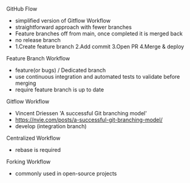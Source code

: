 GitHub Flow
- simplified version of Gitflow Workflow
- straightforward approach with fewer branches
- Feature branches off from main, once completed it is merged back
- no release branch
- 1.Create feature branch 2.Add commit 3.Open PR 4.Merge & deploy

Feature Branch Workflow
- feature(or bugs) / Dedicated branch
- use continuous integration and automated tests to validate before merging
- require feature branch is up to date

Gitflow Workflow
- Vincent Driessen 'A successful Git branching model'
- https://nvie.com/posts/a-successful-git-branching-model/
- develop (integration branch)

Centralized Workflow
- rebase is required

Forking Workflow
- commonly used in open-source projects